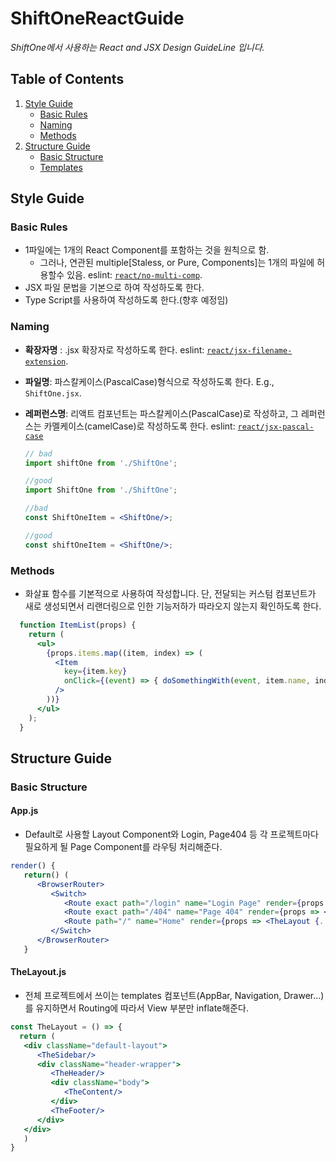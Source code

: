 # ShiftOneReactGuide

*ShiftOne에서 사용하는 React and JSX Design GuideLine 입니다.*


## Table of Contents
1. [Style Guide](#style-guide)
   - [Basic Rules](#basic-rules)
   - [Naming](#naming)
   - [Methods](#methods)
2. [Structure Guide](#structure-guide)
   - [Basic Structure](#basic-structure)     
   - [Templates](#templates)

## Style Guide
### Basic Rules

 - 1파일에는 1개의 React Component를 포함하는 것을 원칙으로 함.
    - 그러나, 연관된 multiple[Staless, or Pure, Components]는 1개의 파일에 허용할수 있음. eslint: [`react/no-multi-comp`](https://github.com/yannickcr/eslint-plugin-react/blob/master/docs/rules/no-multi-comp.md#ignorestateless).
 - JSX 파일 문법을 기본으로 하여 작성하도록 한다.
 - Type Script를 사용하여 작성하도록 한다.(향후 예정임)
 
 ### Naming
 
  - **확장자명** : .jsx 확장자로 작성하도록 한다. eslint: [`react/jsx-filename-extension`](https://github.com/yannickcr/eslint-plugin-react/blob/master/docs/rules/jsx-filename-extension.md).
  - **파일명**: 파스칼케이스(PascalCase)형식으로 작성하도록 한다. E.g., `ShiftOne.jsx`.
  - **레퍼런스명**: 리액트 컴포넌트는 파스칼케이스(PascalCase)로 작성하고, 그 레퍼런스는 카멜케이스(camelCase)로 작성하도록 한다. eslint: [`react/jsx-pascal-case`](https://github.com/yannickcr/eslint-plugin-react/blob/master/docs/rules/jsx-pascal-case.md)
  
    ```jsx
    // bad
    import shiftOne from './ShiftOne';
    
    //good
    import ShiftOne from './ShiftOne';
    
    //bad
    const ShiftOneItem = <ShiftOne/>;
    
    //good
    const shiftOneItem = <ShiftOne/>;
    
### Methods

  - 화살표 함수를 기본적으로 사용하여 작성합니다. 단, 전달되는 커스텀 컴포넌트가 새로 생성되면서 리랜더링으로 인한 기능저하가 따라오지 않는지 확인하도록 한다.
  ```jsx
    function ItemList(props) {
      return (
        <ul>
          {props.items.map((item, index) => (
            <Item
              key={item.key}
              onClick={(event) => { doSomethingWith(event, item.name, index); }}
            />
          ))}
        </ul>
      );
    }
   ```
## Structure Guide
### Basic Structure
#### App.js
   - Default로 사용할 Layout Component와 Login, Page404 등 각 프로젝트마다 필요하게 될 Page Component를 라우팅 처리해준다.
   ```jsx
   render() {
      return() (
         <BrowserRouter>
            <Switch>
               <Route exact path="/login" name="Login Page" render={props => <Login {...props}/>} />
               <Route exact path="/404" name="Page 404" render={props => <Page404 {...props}/>} />
               <Route path="/" name="Home" render={props => <TheLayout {...props}/>} />
            </Switch>
         </BrowserRouter>
      }
   ```
#### TheLayout.js
   - 전체 프로젝트에서 쓰이는 templates 컴포넌트(AppBar, Navigation, Drawer...)를 유지하면서 Routing에 따라서 View 부분만 inflate해준다. 
   ```jsx
   const TheLayout = () => {
     return (
      <div className="default-layout">
         <TheSidebar/>
         <div className="header-wrapper">
            <TheHeader/>
            <div className="body">
               <TheContent/>
            </div>
            <TheFooter/>
         </div>
      </div>
      )
   }
   ```

